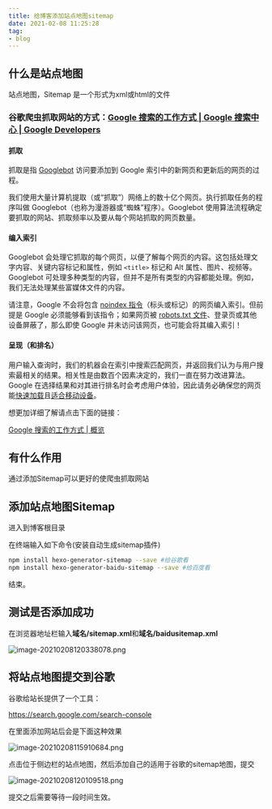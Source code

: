 ```yaml
---
title: 给博客添加站点地图sitemap
date: 2021-02-08 11:25:28
tag: 
- blog
---
```






## 什么是站点地图

站点地图，Sitemap 是一个形式为xml或html的文件

### 谷歌爬虫抓取网站的方式：[Google 搜索的工作方式  | Google 搜索中心  | Google Developers](https://developers.google.com/search/docs/beginner/how-search-works)

#### 抓取

抓取是指 [Googlebot](https://developers.google.com/search/docs/advanced/crawling/googlebot) 访问要添加到 Google 索引中的新网页和更新后的网页的过程。

我们使用大量计算机提取（或“抓取”）网络上的数十亿个网页。执行抓取任务的程序叫做 Googlebot（也称为漫游器或“蜘蛛”程序）。Googlebot 使用算法流程确定要抓取的网站、抓取频率以及要从每个网站抓取的网页数量。

#### 编入索引

Googlebot 会处理它抓取的每个网页，以便了解每个网页的内容。这包括处理文字内容、关键内容标记和属性，例如 `<title>` 标记和 Alt 属性、图片、视频等。Googlebot 可处理多种类型的内容，但并不是所有类型的内容都能处理。例如，我们无法处理某些富媒体文件的内容。

请注意，Google 不会将包含 [noindex 指令](https://developers.google.com/search/docs/advanced/crawling/block-indexing)（标头或标记）的网页编入索引。但前提是 Google 必须能够看到该指令；如果网页被 [robots.txt 文件](https://developers.google.com/search/docs/advanced/robots/intro)、登录页或其他设备屏蔽了，那么即使 Google 并未访问该网页，也可能会将其编入索引！

#### 呈现（和排名）

用户输入查询时，我们的机器会在索引中搜索匹配网页，并返回我们认为与用户搜索最相关的结果。相关性是由数百个因素决定的，我们一直在努力改进算法。Google 在选择结果和对其进行排名时会考虑用户体验，因此请务必确保您的网页能[快速加载](https://developers.google.com/speed/)且[适合移动设备](https://developers.google.com/search/mobile-sites)。

想更加详细了解请点击下面的链接：

[Google 搜索的工作方式 | 概览](https://www.google.com/search/howsearchworks/)

## 有什么作用

通过添加Sitemap可以更好的使爬虫抓取网站

## 添加站点地图Sitemap

进入到博客根目录

在终端输入如下命令(安装自动生成sitemap插件)

```bash
npm install hexo-generator-sitemap --save #给谷歌看
npm install hexo-generator-baidu-sitemap --save #给百度看
```

结束。

## 测试是否添加成功

在浏览器地址栏输入**域名/sitemap.xml**和**域名/baidusitemap.xml**

![image-20210208120338078.png](https://i.loli.net/2021/02/08/Ho5ThKVIq37GyRg.png)

## 将站点地图提交到谷歌

谷歌给站长提供了一个工具：

<https://search.google.com/search-console>

在里面添加网站后会是下面这种效果

![image-20210208115910684.png](https://i.loli.net/2021/02/08/RSGHLVnDOXlZ1qh.png)

点击位于侧边栏的站点地图，然后添加自己的适用于谷歌的sitemap地图，提交

![image-20210208120109518.png](https://i.loli.net/2021/02/08/JdTBCSPqDRFZXV8.png)

提交之后需要等待一段时间生效。
